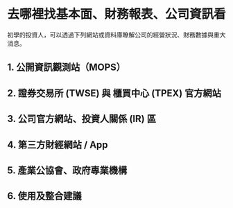 # 去哪裡找基本面、財務報表、公司資訊看

初學的投資人，可以透過下列網站或資料庫瞭解公司的經營狀況、財務數據與重大消息。

## 1. 公開資訊觀測站（MOPS）

## 2. 證券交易所 (TWSE) 與 櫃買中心 (TPEX) 官方網站

## 3. 公司官方網站、投資人關係 (IR) 區

## 4. 第三方財經網站 / App

## 5. 產業公協會、政府專業機構

## 6. 使用及整合建議

